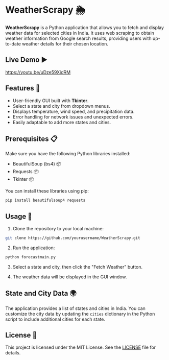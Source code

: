 # WeatherScrapy 🌦️

**WeatherScrapy** is a Python application that allows you to fetch and display weather data for selected cities in India. It uses web scraping to obtain weather information from Google search results, providing users with up-to-date weather details for their chosen location.

## Live Demo ▶️
https://youtu.be/uDze59XidRM

## Features 🌟

- User-friendly GUI built with **Tkinter**.
- Select a state and city from dropdown menus.
- Displays temperature, wind speed, and precipitation data.
- Error handling for network issues and unexpected errors.
- Easily adaptable to add more states and cities.

## Prerequisites 📋

Make sure you have the following Python libraries installed:

- BeautifulSoup (bs4) 📦
- Requests 📦
- Tkinter 📦

You can install these libraries using pip:

```bash
pip install beautifulsoup4 requests
```

## Usage 🚀

1. Clone the repository to your local machine:

```bash
git clone https://github.com/yourusername/WeatherScrapy.git
```

2. Run the application:

```bash
python forecastmain.py
```

3. Select a state and city, then click the "Fetch Weather" button.

4. The weather data will be displayed in the GUI window.

## State and City Data 🌍

The application provides a list of states and cities in India. You can customize the city data by updating the `cities` dictionary in the Python script to include additional cities for each state.

## License 📜

This project is licensed under the MIT License. See the [LICENSE](LICENSE) file for details.
